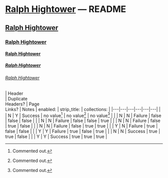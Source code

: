 # [Ralph Hightower](https://ralphhightower.github.io/) — README

## [Ralph Hightower](https://ralphhightower.github.io/)

### [Ralph Hightower](https://ralphhightower.github.io/)

#### [Ralph Hightower](https://ralphhightower.github.io/)

##### [Ralph Hightower](https://ralphhightower.github.io/)

###### [Ralph Hightower](https://ralphhightower.github.io/)

| Header<br />| Duplicate<br />Headers? | Page<br />Links? | Notes |  enabled: | strip_title: | collections: |
|---|---|---|---|---|---|
|   | N  | Y  | Success | no value[^11] | no value[^11] | no value[^11] |
|   | N  | N  | Failure | false | false | false |
|   | N  | N  | Failure | false | false | true  |
|   | N  | N  | Failure | false | true  | false |
|   | N  | N  | Failure | false | true  | true  |
|   | Y  | N  | Failure | true  | false | false |
|   | Y  | Y  | Failure | true  | false | true  |
|   | N  | N  | Success | true  | true  | false |
|   | Y  | Y  | Success | true  | true  | true  |

[^11]: Commented out.
